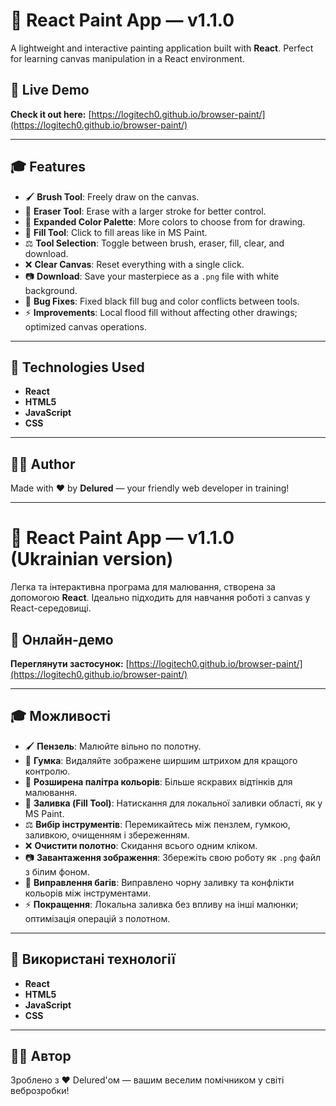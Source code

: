 # 🌟 React Paint App — v1.1.0

A lightweight and interactive painting application built with **React**. Perfect for learning canvas manipulation in a React environment.

## 🌈 Live Demo

**Check it out here:** [https://logitech0.github.io/browser-paint/](https://logitech0.github.io/browser-paint/)

---

## 🎓 Features

- 🖌️ **Brush Tool**: Freely draw on the canvas.
- 🧽 **Eraser Tool**: Erase with a larger stroke for better control.
- 🌈 **Expanded Color Palette**: More colors to choose from for drawing.
- 🎨 **Fill Tool**: Click to fill areas like in MS Paint.
- ⚖️ **Tool Selection**: Toggle between brush, eraser, fill, clear, and download.
- ❌ **Clear Canvas**: Reset everything with a single click.
- 📷 **Download**: Save your masterpiece as a `.png` file with white background.
- 🐞 **Bug Fixes**: Fixed black fill bug and color conflicts between tools.
- ⚡ **Improvements**: Local flood fill without affecting other drawings; optimized canvas operations.

---

## 🚀 Technologies Used

- **React**
- **HTML5**
- **JavaScript**
- **CSS**

---

## 👨‍💼 Author

Made with ❤️ by **Delured** — your friendly web developer in training!

---

# 🌟 React Paint App — v1.1.0 (Ukrainian version)

Легка та інтерактивна програма для малювання, створена за допомогою **React**. Ідеально підходить для навчання роботі з canvas у React-середовищі.

## 🌈 Онлайн-демо

**Переглянути застосунок:** [https://logitech0.github.io/browser-paint/](https://logitech0.github.io/browser-paint/)

---

## 🎓 Можливості

- 🖌️ **Пензель**: Малюйте вільно по полотну.
- 🧽 **Гумка**: Видаляйте зображене ширшим штрихом для кращого контролю.
- 🌈 **Розширена палітра кольорів**: Більше яскравих відтінків для малювання.
- 🎨 **Заливка (Fill Tool)**: Натискання для локальної заливки області, як у MS Paint.
- ⚖️ **Вибір інструментів**: Перемикайтесь між пензлем, гумкою, заливкою, очищенням і збереженням.
- ❌ **Очистити полотно**: Скидання всього одним кліком.
- 📷 **Завантаження зображення**: Збережіть свою роботу як `.png` файл з білим фоном.
- 🐞 **Виправлення багів**: Виправлено чорну заливку та конфлікти кольорів між інструментами.
- ⚡ **Покращення**: Локальна заливка без впливу на інші малюнки; оптимізація операцій з полотном.

---

## 🚀 Використані технології

- **React**
- **HTML5**
- **JavaScript**
- **CSS**

---

## 👨‍💼 Автор

Зроблено з ❤️ Delured'ом — вашим веселим помічником у світі веброзробки!

